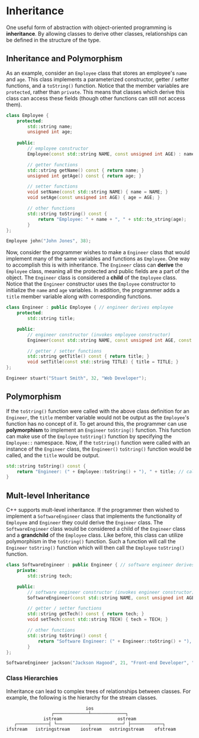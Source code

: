 # Inheritance

One useful form of abstraction with object-oriented programming is **inheritance**. By allowing classes to derive other classes, relationships can be defined in the structure of the type.

## Inheritance and Polymorphism

As an example, consider an `Employee` class that stores an employee's `name` and `age`. This class implements a parameterized constructor, getter / setter functions, and a `toString()` function. Notice that the member variables are `protected`, rather than `private`. This means that classes which derive this class can access these fields (though other functions can still not access them).

```C++
class Employee {
    protected:
        std::string name;
        unsigned int age;
    
    public:
        // employee constructor
        Employee(const std::string NAME, const unsigned int AGE) : name(NAME), age(AGE) {}

        // getter functions
        std::string getName() const { return name; }
        unsigned int getAge() const { return age; }

        // setter functions
        void setName(const std::string NAME) { name = NAME; }
        void setAge(const unsigned int AGE) { age = AGE; }

        // other functions
        std::string toString() const {
            return "Employee: " + name + ", " + std::to_string(age);
        }
};
```

```C++
Employee john("John Jones", 38);
```

Now, consider the programmer wishes to make a `Engineer` class that would implement many of the same variables and functions as `Employee`. One way to accomplish this is with inheritance. The `Engineer` class can **derive** the `Employee` class, meaning all the protected and public fields are a part of the object. The `Engineer` class is considered a **child** of the `Employee` class. Notice that the `Engineer` constructor uses the `Employee` constructor to initialize the `name` and `age` variables. In addition, the programmer adds a `title` member variable along with corresponding functions.

```C++
class Engineer : public Employee { // engineer derives employee
    protected:
        std::string title;

    public:
        // engineer constructor (invokes employee constructor)
        Engineer(const std::string NAME, const unsigned int AGE, const std::string TITLE) : Employee(NAME, AGE), title(TITLE) {}

        // getter / setter functions
        std::string getTitle() const { return title; }
        void setTitle(const std::string TITLE) { title = TITLE; }
};
```

```C++
Engineer stuart("Stuart Smith", 32, "Web Developer");
```

## Polymorphism

If the `toString()` function were called with the above class definition for an `Engineer`, the `title` member variable would not be output as the `Employee`'s function has no concept of it. To get around this, the programmer can use **polymorphism** to implement an `Engineer` `toString()` function. This function can make use of the `Employee` `toString()` function by specifying the `Employee::` namespace. Now, if the `toString()` function were called with an instance of the `Engineer` class, the `Engineer()` `toString()` function would be called, and the `title` would be output.

```C++
std::string toString() const {
    return "Engineer: (" + Employee::toString() + "), " + title; // calls the employee to string function
}
```

## Mult-level Inheritance

C++ supports mult-level inheritance. If the programmer then wished to implement a `SoftwareEngineer` class that implements the functionality of `Employee` and `Engineer` they could derive the `Engineer` class. The `SoftwareEngineer` class would be considered a child of the `Engineer` class and a **grandchild** of the `Employee` class. Like before, this class can utilize polymorphism in the `toString()` function. Such a function will call the `Engineer` `toString()` function which will then call the `Employee` `toString()` function.

```C++
class SoftwareEngineer : public Engineer { // software engineer derives engineer (which derives employee)
    private:
        std::string tech;

    public:
        // software engineer constructor (invokes engineer constructor)
        SoftwareEngineer(const std::string NAME, const unsigned int AGE, const std::string TITLE, const std::string TECH) : Engineer(NAME, AGE, TITLE), tech(TECH) {}

        // getter / setter functions
        std::string getTech() const { return tech; }
        void setTech(const std::string TECH) { tech = TECH; }

        // other functions
        std::string toString() const {
            return "Software Engineer: (" + Engineer::toString() + "), " + tech; // calls the engineer to string function (which calls the employee to string function)
        }
};
```

```C++
SoftwareEngineer jackson("Jackson Hagood", 21, "Front-end Developer", "JavaScript, React, Redux");
```

### Class Hierarchies

Inheritance can lead to complex trees of relationships between classes. For example, the following is the hierarchy for the stream classes.

```
                              ios
                 ┌─────────────┴─────────────┐
              istream                     ostream
   ┌────────────┤ └────────────┬────────────┘ ├────────────┐ 
ifstream   istringstream    iostream   ostringstream    ofstream
```
